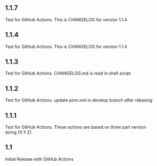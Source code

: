 ## 1.1.7

  Test for GitHub Actions.
  This is CHANGELOG for version 1.1.4
  
## 1.1.4

  Test for GitHub Actions.
  This is CHANGELOG for version 1.1.4

## 1.1.3

  Test for GitHub Actions.
  CHANGELOG.md is read in shell script

## 1.1.2

  Test for GitHub Actions.
  update pom.xml in develop branch after rebasing

## 1.1.1

  Test for GitHub Actions.
  These actions are based on three part version string (X.Y.Z).

## 1.1

Initial Release with GitHub Actions
